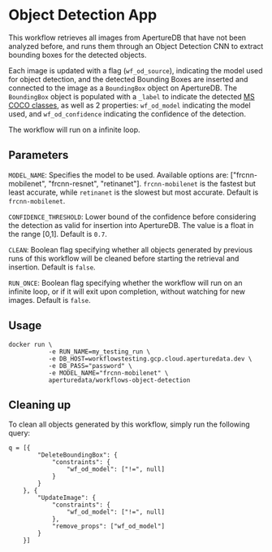Object Detection App
====================

This workflow retrieves all images from ApertureDB that have not been
analyzed before, and runs them through an Object Detection CNN to
extract bounding boxes for the detected objects.

Each image is updated with a flag (`wf_od_source`), indicating the model
used for object detection, and the detected Bounding Boxes
are inserted and connected to the image as a `BoundingBox` object on ApertureDB.
The `BoundingBox` object is populated with a `_label` to indicate the detected
[MS COCO classes](https://github.com/amikelive/coco-labels/blob/master/coco-labels-2014_2017.txt),
as well as 2 properties: `wf_od_model` indicating the model used,
and `wf_od_confidence` indicating the confidence of the detection.


The workflow will run on a infinite loop.

Parameters
----------

`MODEL_NAME`: Specifies the model to be used.
Available options are: ["frcnn-mobilenet", "frcnn-resnet", "retinanet"].
`frcnn-mobilenet` is the fastest but least accurate, while `retinanet` is
the slowest but most accurate. Default is `frcnn-mobilenet`.

`CONFIDENCE_THRESHOLD`: Lower bound of the confidence before considering the detection
as valid for insertion into ApertureDB. The value is a float in the range [0,1].
Default is `0.7`.

`CLEAN`: Boolean flag specifying whether all objects generated by previous runs
of this workflow will be cleaned before starting the retrieval and insertion.
Default is `false`.

`RUN_ONCE`: Boolean flag specifying whether the workflow will run on an infinite
loop, or if it will exit upon completion, without watching for new images.
Default is `false`.

Usage
-----

```
docker run \
           -e RUN_NAME=my_testing_run \
           -e DB_HOST=workflowstesting.gcp.cloud.aperturedata.dev \
           -e DB_PASS="password" \
           -e MODEL_NAME="frcnn-mobilenet" \
           aperturedata/workflows-object-detection
```

Cleaning up
-----------

To clean all objects generated by this workflow, simply run the following query:

```
q = [{
        "DeleteBoundingBox": {
            "constraints": {
                "wf_od_model": ["!=", null]
            }
        }
    }, {
        "UpdateImage": {
            "constraints": {
                "wf_od_model": ["!=", null]
            },
            "remove_props": ["wf_od_model"]
        }
    }]
```
